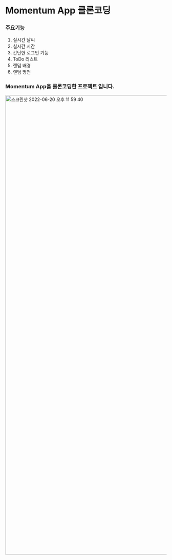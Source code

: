 # Momentum App 클론코딩


### 주요기능
1. 실시간 날씨
2. 실시간 시간
3. 간단한 로그인 기능
4. ToDo 리스트
5. 랜덤 배경
6. 랜덤 명언

### Momentum App을 클론코딩한 프로젝트 입니다.
<img width="1433" alt="스크린샷 2022-06-20 오후 11 59 40" src="https://user-images.githubusercontent.com/97998938/174630160-87f9e60e-079f-44c0-93ca-592b7254a7c3.png">
